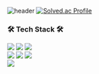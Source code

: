![header](https://capsule-render.vercel.app/api?type=waving&color=auto&height=150&section=header&fontSize=30&animation=twinkling&text=👻)
[![Solved.ac Profile](http://mazassumnida.wtf/api/generate_badge?boj=yk1008)](https://solved.ac/yk1008)
<h3><b>🛠 Tech Stack 🛠</b></h3>
<div align=left> 
<img src="https://img.shields.io/badge/Kotlin-7F52FF?style=for-the-badge&logo=Kotlin&logoColor=white"/>
<img src="https://img.shields.io/badge/c++-00599C?style=for-the-badge&logo=c%2B%2B&logoColor=white"/>
<img src="https://img.shields.io/badge/Python-3766AB?style=for-the-badge&logo=Python&logoColor=white"/>
    <br>
<img src="https://img.shields.io/badge/Java-007396?style=for-the-badge&logo=OpenJDK&logoColor=white"> 
<img src="https://img.shields.io/badge/mysql-4479A1?style=for-the-badge&logo=mysql&logoColor=white"> 
<img src="https://img.shields.io/badge/flask-000000?style=for-the-badge&logo=flask&logoColor=white">
    <br>
<img src="https://img.shields.io/badge/streamlit%20-%23FF0000.svg?style=for-the-badge&logo=streamlit&logoColor=white">
</div>
<br>

<!--
**yoon-gang00/yoon-gang00** is a ✨ _special_ ✨ repository because its `README.md` (this file) appears on your GitHub profile.


